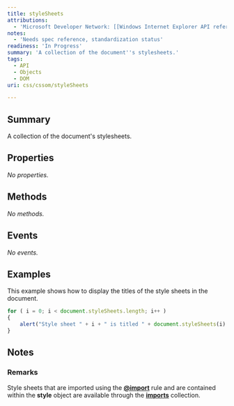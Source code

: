 ```yaml
---
title: styleSheets
attributions:
  - 'Microsoft Developer Network: [[Windows Internet Explorer API reference](http://msdn.microsoft.com/en-us/library/ie/hh828809%28v=vs.85%29.aspx) Article]'
notes:
  - 'Needs spec reference, standardization status'
readiness: 'In Progress'
summary: 'A collection of the document''s stylesheets.'
tags:
  - API
  - Objects
  - DOM
uri: css/cssom/styleSheets

---
```

## Summary

A collection of the document's stylesheets.

## Properties

*No properties.*

## Methods

*No methods.*

## Events

*No events.*

## Examples

This example shows how to display the titles of the style sheets in the document.

``` js
for ( i = 0; i < document.styleSheets.length; i++ )
{
    alert("Style sheet " + i + " is titled " + document.styleSheets(i).title);
}
```

## Notes

### Remarks

Style sheets that are imported using the [**@import**](/css/atrules/@import) rule and are contained within the **style** object are available through the [**imports**](/css/cssom/imports) collection.
